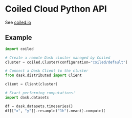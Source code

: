 Coiled Cloud Python API
=======================

See [coiled.io](https://coiled.io)

Example
-------

```python
import coiled

# Create a remote Dask cluster managed by Coiled
cluster = coiled.Cluster(configuration="coiled/default")

# Connect a Dask Client to the cluster
from dask.distributed import Client

client = Client(cluster)

# Start performing computations!
import dask.datasets

df = dask.datasets.timeseries()
df[["x", "y"]].resample("1h").mean().compute()
```
